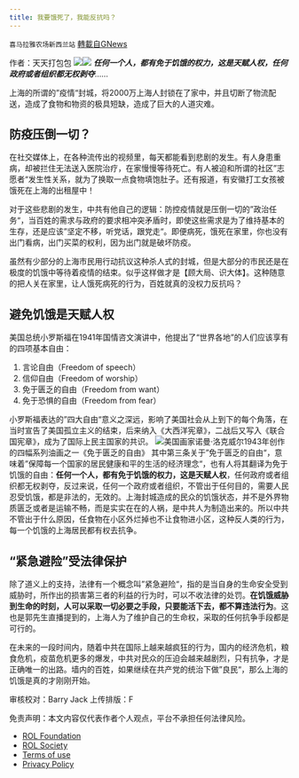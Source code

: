 ```yaml
---
title: 我要饿死了，我能反抗吗？
---
```

`喜马拉雅农场新西兰站` [轉載自GNews](https://gnews.org/zh-hans/2410987/)

作者：天天打包包
![](https://assets.gnews.org/wp-content/uploads/2022/04/G新闻-2.jpg)![](https://assets.gnews.org/wp-content/uploads/2022/04/图片-1-10.jpg)
***任何一个人，都有免于饥饿的权力，这是天赋人权，任何政府或者组织都无权剥夺***……

上海的所谓的”疫情“封城，将2000万上海人封锁在了家中，并且切断了物流配送，造成了食物和物资的极具短缺，造成了巨大的人道灾难。

## **防疫压倒一切？**

在社交媒体上，在各种流传出的视频里，每天都能看到悲剧的发生。有人身患重病，却被拦住无法送入医院治疗，在家慢慢等待死亡。有人被迫和所谓的社区”志愿者“发生性关系，就为了换取一点食物填饱肚子。还有报道，有安徽打工女孩被饿死在上海的出租屋中！

对于这些悲剧的发生，中共有他自己的逻辑：防控疫情就是压倒一切的”政治任务“，当百姓的需求与政府的要求相冲突矛盾时，即使这些需求是为了维持基本的生存，还是应该”坚定不移，听党话，跟党走“。即便病死，饿死在家里，你也没有出门看病，出门买菜的权利，因为出门就是破坏防疫。

虽然有少部分的上海市民用行动抗议这种杀人式的封城，但是大部分的市民还是在极度的饥饿中等待着疫情的结束。似乎这样做才是【顾大局、识大体】。这种随意的把人关在家里，让人饿死病死的行为，百姓就真的没权力反抗吗？

## **避免饥饿是天赋人权**

美国总统小罗斯福在1941年国情咨文演讲中，他提出了“世界各地”的人们应该享有的四项基本自由：

1. 言论自由（Freedom of speech）
2. 信仰自由（Freedom of worship）
3. 免于匮乏的自由（Freedom from want）
4. 免于恐惧的自由（Freedom from fear）


小罗斯福表达的”四大自由“意义之深远，影响了美国社会从上到下的每个角落，在当时宣告了美国孤立主义的结束，后来纳入《大西洋宪章》，二战后又写入《联合国宪章》，成为了国际上民主国家的共识。
![](https://assets.gnews.org/wp-content/uploads/2022/04/图片-2-1.jpg)美国画家诺曼·洛克威尔1943年创作的四幅系列油画之一《免于匮乏的自由》
其中第三条关于”免于匮乏的自由“，意味着”保障每一个国家的居民健康和平的生活的经济理念“，也有人将其翻译为免于饥饿的自由：**任何一个人，都有免于饥饿的权力，这是天赋人权**，任何政府或者组织都无权剥夺，反过来说，任何一个政府或者组织，不管出于任何目的，需要人民忍受饥饿，都是非法的，无效的。上海封城造成的民众的饥饿状态，并不是外界物质匮乏或者是运输不畅，而是实实在在的人祸，是中共人为制造出来的。所以中共不管出于什么原因，任食物在小区外烂掉也不让食物进小区，这种反人类的行为，每一个饥饿的上海居民都有权去抗争。

## **“紧急避险”受法律保护**

除了道义上的支持，法律有一个概念叫”紧急避险“，指的是当自身的生命安全受到威胁时，所作出的损害第三者的利益的行为时，可以不收法律的处罚。**在饥饿威胁到生命的时刻，人可以采取一切必要之手段，只要能活下去，都不算违法行为**。这也是郭先生直播提到的，上海人为了维护自己的生命权，采取的任何抗争手段都是可行的。

在未来的一段时间内，随着中共在国际上越来越疯狂的行为，国内的经济危机，粮食危机，疫苗危机更多的爆发，中共对民众的压迫会越来越剧烈，只有抗争，才是正确唯一的出路。墙内的百姓，如果继续在共产党的统治下做”良民“，那么上海的饥饿是真的才刚刚开始。

审核校对：Barry Jack
上传排版：F

 

免责声明：本文内容仅代表作者个人观点，平台不承担任何法律风险。

- [ROL Foundation](https://rolfoundation.org/)
- [ROL Society](https://rolsociety.org/)
- [Terms of use](https://gnews.org/terms-of-use-3/)
- [Privacy Policy](https://gnews.org/privacy-policy/)
